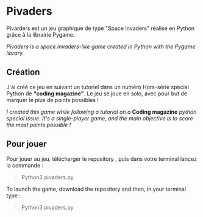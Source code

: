 # Pivaders

Pivarders est un jeu graphique de type "Space Invaders" réalisé en Python grâce à la librairie Pygame.

*Pivaders is a space invaders-like game created in Python with the Pygame library.*

## Création

J'ai créé ce jeu en suivant un tutoriel dans un numéro Hors-série spécial Python de **"coding magazine"**.
Le jeu se joue en solo, avec pour but de marquer le plus de points possibles !

*I created this game while following a tutorial on a* **Coding magazine** *python special issue.* 
*It's a single-player game, and the main objective is to score the most points possible !*

## Pour jouer 
Pour jouer au jeu, télécharger le repository , puis dans votre terminal lancez la commande :

> Python3 pivaders.py
> 
To launch the game, download the repository and then, in your terminal type :

> Python3 pivaders.py



